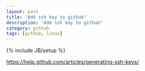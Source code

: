 ```yaml
---
layout: post
title: "Add ssh key to github"
description: "Add ssh key to github"
category: github
tags: [github, linux]
---
```

{% include JB/setup %}

https://help.github.com/articles/generating-ssh-keys/


